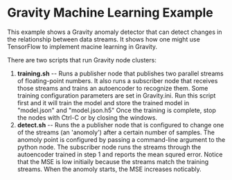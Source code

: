 # Gravity Machine Learning Example
This example shows a Gravity anomaly detector that can detect changes in the relationship between data streams. It shows how one might use TensorFlow to implement macine learning in Gravity.

There are two scripts that run Gravity node clusters:

1. **training.sh** -- Runs a publisher node that publishes two parallel streams of floating-point numbers. It also runs a subscriber node that receives those streams and trains an autoencoder to recognize them.  Some training configuration parameters are set in Gravity.ini.  Run this script first and it will train the model and store the trained model in "model.json" and "model.json.h5"  Once the training is complete, stop the nodes with Ctrl-C or by closing the windows.
2. **detect.sh** -- Runs the a publisher node that is configured to change one of the streams (an 'anomoly') after a certain number of samples.  The anomoly point is configured by passing a command-line argument to the python node.  The subscriber node runs the streams through the autoencoder trained in step 1 and reports the mean squred error.  Notice that the MSE is low initiaily because the streams match the training streams.  When the anomoly starts, the MSE increases noticably.



